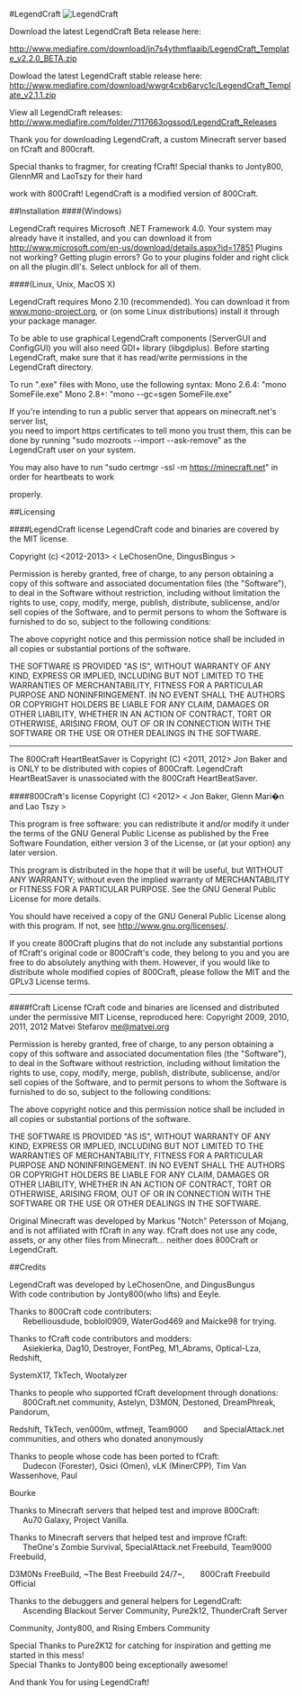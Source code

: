 
#LegendCraft
![LegendCraft](http://i.imgur.com/YNPR6p0.png "Ya it's a logo deal with it")<br />

Download the latest LegendCraft Beta release here: 

http://www.mediafire.com/download/jn7s4ythmflaaib/LegendCraft_Template_v2.2.0_BETA.zip

Dowload the latest LegendCraft stable release here: 
http://www.mediafire.com/download/wwgr4cxb6aryc1c/LegendCraft_Template_v2.1.1.zip

View all LegendCraft releases:
http://www.mediafire.com/folder/7117663ogssod/LegendCraft_Releases

Thank you for downloading LegendCraft, a custom Minecraft server based on fCraft and 800craft.

Special thanks to fragmer, for creating fCraft! Special thanks to Jonty800, GlennMR and LaoTszy for their hard 

work with
800Craft! LegendCraft is a modified version of 800Craft. 


##Installation 
####(Windows) 

LegendCraft requires Microsoft .NET Framework 4.0. Your system may already have it
installed, and you can download it from  http://www.microsoft.com/en-us/download/details.aspx?id=17851
Plugins not working? Getting plugin errors?
Go to your plugins folder and right click on all the plugin.dll's. Select unblock for all of them.

####(Linux, Unix, MacOS X)

LegendCraft requires Mono 2.10 (recommended). You can
download it from www.mono-project.org, or (on some Linux distributions) install
it through your package manager.

To be able to use graphical LegendCraft components (ServerGUI and ConfigGUI) you
will also need GDI+ library (libgdiplus). Before starting LegendCraft, make sure
that it has read/write permissions in the LegendCraft directory.

To run ".exe" files with Mono, use the following syntax:
Mono 2.6.4: "mono SomeFile.exe"
Mono 2.8+:  "mono --gc=sgen SomeFile.exe"

If you're intending to run a public server that appears on minecraft.net's server list, 	
you need to import https certificates to tell mono you trust them, this can be done by 
running "sudo mozroots --import --ask-remove" as the LegendCraft user on your system.

You may also have to run "sudo certmgr -ssl -m https://minecraft.net" in order for heartbeats to work 

properly.

##Licensing 

####LegendCraft license
LegendCraft code and binaries are covered by the MIT license.

Copyright (c) <2012-2013> < LeChosenOne, DingusBingus >

Permission is hereby granted, free of charge, to any person obtaining a copy
of this software and associated documentation files (the "Software"), to deal
in the Software without restriction, including without limitation the rights
to use, copy, modify, merge, publish, distribute, sublicense, and/or sell
copies of the Software, and to permit persons to whom the Software is
furnished to do so, subject to the following conditions:

The above copyright notice and this permission notice shall be included in
all copies or substantial portions of the software.

THE SOFTWARE IS PROVIDED "AS IS", WITHOUT WARRANTY OF ANY KIND, EXPRESS OR
IMPLIED, INCLUDING BUT NOT LIMITED TO THE WARRANTIES OF MERCHANTABILITY,
FITNESS FOR A PARTICULAR PURPOSE AND NONINFRINGEMENT. IN NO EVENT SHALL THE
AUTHORS OR COPYRIGHT HOLDERS BE LIABLE FOR ANY CLAIM, DAMAGES OR OTHER
LIABILITY, WHETHER IN AN ACTION OF CONTRACT, TORT OR OTHERWISE, ARISING FROM,
OUT OF OR IN CONNECTION WITH THE SOFTWARE OR THE USE OR OTHER DEALINGS IN
THE SOFTWARE.

--------------------------------------------------------------
The 800Craft HeartBeatSaver is Copyright (C) <2011, 2012> Jon Baker 
and is ONLY to be distributed with copies of 800Craft.
LegendCraft HeartBeatSaver is unassociated with the 800Craft HeartBeatSaver.

####800Craft's license
Copyright (C) <2012> < Jon Baker, Glenn Mari�n and Lao Tszy >  

This program is free software: you can redistribute it and/or modify
it under the terms of the GNU General Public License as published by
the Free Software Foundation, either version 3 of the License, or
(at your option) any later version.

This program is distributed in the hope that it will be useful,
but WITHOUT ANY WARRANTY; without even the implied warranty of
MERCHANTABILITY or FITNESS FOR A PARTICULAR PURPOSE.  See the
GNU General Public License for more details.

You should have received a copy of the GNU General Public License
along with this program.  If not, see <http://www.gnu.org/licenses/>.

If you create 800Craft plugins that do not include any substantial portions of
fCraft's original code or 800Craft's code, they belong to you and you are free to do absolutely
anything with them. However, if you would like to distribute whole modified
copies of 800Craft, please follow the MIT and the GPLv3 License terms.

--------------------------------------------------------------
####fCraft License
fCraft code and binaries are licensed and distributed under the permissive MIT License, reproduced here:
Copyright 2009, 2010, 2011, 2012 Matvei Stefarov <me@matvei.org>

Permission is hereby granted, free of charge, to any person obtaining a copy
of this software and associated documentation files (the "Software"), to deal
in the Software without restriction, including without limitation the rights
to use, copy, modify, merge, publish, distribute, sublicense, and/or sell
copies of the Software, and to permit persons to whom the Software is
furnished to do so, subject to the following conditions:

The above copyright notice and this permission notice shall be included in
all copies or substantial portions of the software.

THE SOFTWARE IS PROVIDED "AS IS", WITHOUT WARRANTY OF ANY KIND, EXPRESS OR
IMPLIED, INCLUDING BUT NOT LIMITED TO THE WARRANTIES OF MERCHANTABILITY,
FITNESS FOR A PARTICULAR PURPOSE AND NONINFRINGEMENT. IN NO EVENT SHALL THE
AUTHORS OR COPYRIGHT HOLDERS BE LIABLE FOR ANY CLAIM, DAMAGES OR OTHER
LIABILITY, WHETHER IN AN ACTION OF CONTRACT, TORT OR OTHERWISE, ARISING FROM,
OUT OF OR IN CONNECTION WITH THE SOFTWARE OR THE USE OR OTHER DEALINGS IN
THE SOFTWARE.

Original Minecraft was developed by Markus "Notch" Petersson of Mojang, and is 
not affiliated with fCraft in any way. fCraft does not use any code, assets,
or any other files from Minecraft... neither does 800Craft or LegendCraft.



##Credits 

LegendCraft was developed by LeChosenOne, and DingusBungus <br />
    With code contribution by Jonty800(who lifts) and Eeyle.

Thanks to 800Craft code contributers:<br />
&nbsp;&nbsp;&nbsp;&nbsp;&nbsp;&nbsp;Rebelliousdude, boblol0909, WaterGod469 and Maicke98 for trying. 

Thanks to fCraft code contributors and modders:<br />
&nbsp;&nbsp;&nbsp;&nbsp;&nbsp;&nbsp;Asiekierka, Dag10, Destroyer, FontPeg, M1_Abrams, Optical-Lza, Redshift, 

SystemX17, TkTech, Wootalyzer

Thanks to people who supported fCraft development through donations:<br />
&nbsp;&nbsp;&nbsp;&nbsp;&nbsp;&nbsp;800Craft.net community, Astelyn, D3M0N, Destoned, DreamPhreak, Pandorum, 

Redshift, TkTech, ven000m,  wtfmejt, Team9000 
&nbsp;&nbsp;&nbsp;&nbsp;&nbsp;&nbsp;and SpecialAttack.net communities, and others who donated anonymously

Thanks to people whose code has been ported to fCraft:<br />
&nbsp;&nbsp;&nbsp;&nbsp;&nbsp;&nbsp;Dudecon (Forester), Osici (Omen), vLK (MinerCPP), Tim Van Wassenhove, Paul 

Bourke

Thanks to Minecraft servers that helped test and improve 800Craft:<br />
&nbsp;&nbsp;&nbsp;&nbsp;&nbsp;&nbsp;Au70 Galaxy, Project Vanilla.

Thanks to Minecraft servers that helped test and improve fCraft:<br />
&nbsp;&nbsp;&nbsp;&nbsp;&nbsp;&nbsp;TheOne's Zombie Survival, SpecialAttack.net Freebuild, Team9000 Freebuild, 

D3M0Ns FreeBuild, ~The Best Freebuild 24/7~,
&nbsp;&nbsp;&nbsp;&nbsp;&nbsp;&nbsp;800Craft Freebuild Official

Thanks to the debuggers and general helpers for LegendCraft:<br />
&nbsp;&nbsp;&nbsp;&nbsp;&nbsp;&nbsp;Ascending Blackout Server Community, Pure2k12, ThunderCraft Server 

Community, Jonty800, and Rising Embers Community

Special Thanks to Pure2K12 for catching for inspiration and getting me started in this mess!<br />
Special Thanks to Jonty800 being exceptionally awesome!

And thank You for using LegendCraft!
